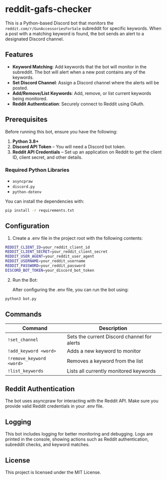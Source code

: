 # reddit-gafs-checker

This is a Python-based Discord bot that monitors the `reddit.com/r/GunAccessoriesForSale` subreddit for specific keywords. When a post with a matching keyword is found, the bot sends an alert to a designated Discord channel.

## Features

- **Keyword Matching**: Add keywords that the bot will monitor in the subreddit. The bot will alert when a new post contains any of the keywords.
- **Set Discord Channel**: Assign a Discord channel where the alerts will be posted.
- **Add/Remove/List Keywords**: Add, remove, or list current keywords being monitored.
- **Reddit Authentication**: Securely connect to Reddit using OAuth.

## Prerequisites

Before running this bot, ensure you have the following:

1. **Python 3.8+**
2. **Discord API Token** – You will need a Discord bot token.
3. **Reddit API Credentials** – Set up an application on Reddit to get the client ID, client secret, and other details.

### Required Python Libraries

- `asyncpraw`
- `discord.py`
- `python-dotenv`

You can install the dependencies with:

```bash
pip install -r requirements.txt
```

## Configuration

1.	Create a .env file in the project root with the following contents:
```bash
REDDIT_CLIENT_ID=your_reddit_client_id
REDDIT_CLIENT_SECRET=your_reddit_client_secret
REDDIT_USER_AGENT=your_reddit_user_agent
REDDIT_USERNAME=your_reddit_username
REDDIT_PASSWORD=your_reddit_password
DISCORD_BOT_TOKEN=your_discord_bot_token
```

2.	Run the Bot:

    After configuring the .env file, you can run the bot using:

```bash
python3 bot.py
```

## Commands

| Command               | Description                                     |
| --------------------- | ----------------------------------------------- |
| `!set_channel`        | Sets the current Discord channel for alerts      |
| `!add_keyword <word>` | Adds a new keyword to monitor                    |
| `!remove_keyword <word>` | Removes a keyword from the list               |
| `!list_keywords`      | Lists all currently monitored keywords           |

## Reddit Authentication

The bot uses asyncpraw for interacting with the Reddit API. Make sure you provide valid Reddit credentials in your .env file.

## Logging

This bot includes logging for better monitoring and debugging. Logs are printed in the console, showing actions such as Reddit authentication, subreddit checks, and keyword matches.

## License

This project is licensed under the MIT License.
